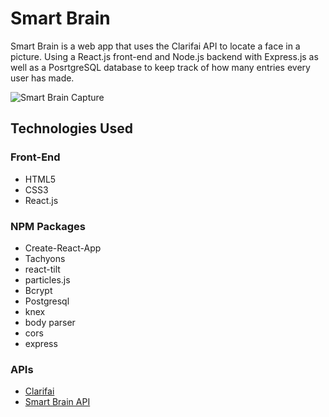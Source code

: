 # Smart Brain

Smart Brain is a web app that uses the Clarifai API to locate a face in a picture. Using a React.js front-end and Node.js backend with Express.js as well as a PosrtgreSQL database to keep track of how many entries every user has made.

![Smart Brain Capture](https://imgur.com/5kfvTeG)


## Technologies Used

### Front-End
- HTML5
- CSS3
 - React.js

### NPM Packages
- Create-React-App
- Tachyons
- react-tilt
- particles.js
- Bcrypt
- Postgresql
- knex
- body parser
- cors
- express

### APIs
- [Clarifai](https://www.clarifai.com/)
- [Smart Brain API](https://github.com/emmanuelolivo1002/SmartBrain-API)
